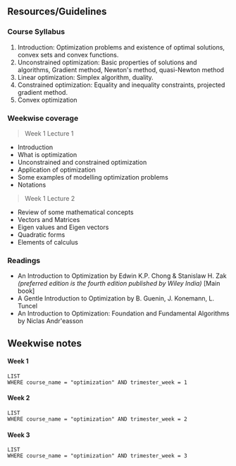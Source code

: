 ## Resources/Guidelines   
### Course Syllabus   
1. Introduction: Optimization problems and existence of optimal solutions, convex sets and convex functions.   
2. Unconstrained optimization: Basic properties of solutions and algorithms, Gradient method, Newton's method, quasi-Newton method   
3. Linear optimization: Simplex algorithm, duality.   
4. Constrained optimization: Equality and inequality constraints, projected gradient method.   
5. Convex optimization   
   
### Weekwise coverage   
> Week 1 Lecture 1   

- Introduction   
- What is optimization   
- Unconstrained and constrained optimization   
- Application of optimization   
- Some examples of modelling optimization problems   
- Notations   
   
> Week 1 Lecture 2   

- Review of some mathematical concepts   
- Vectors and Matrices   
- Eigen values and Eigen vectors   
- Quadratic forms   
- Elements of calculus   
   
### Readings   
- An Introduction to Optimization by Edwin K.P. Chong & Stanislaw H. Zak *(preferred edition is the fourth edition published by Wiley India)* [Main book]   
- A Gentle Introduction to Optimization by B. Guenin, J. Konemann, L. Tuncel   
- An Introduction to Optimization: Foundation and Fundamental Algorithms by Niclas Andr'easson   
   
## Weekwise notes

#### Week 1
```dataview
LIST
WHERE course_name = "optimization" AND trimester_week = 1
```
#### Week 2
```dataview
LIST
WHERE course_name = "optimization" AND trimester_week = 2
```
#### Week 3
```dataview
LIST
WHERE course_name = "optimization" AND trimester_week = 3
```